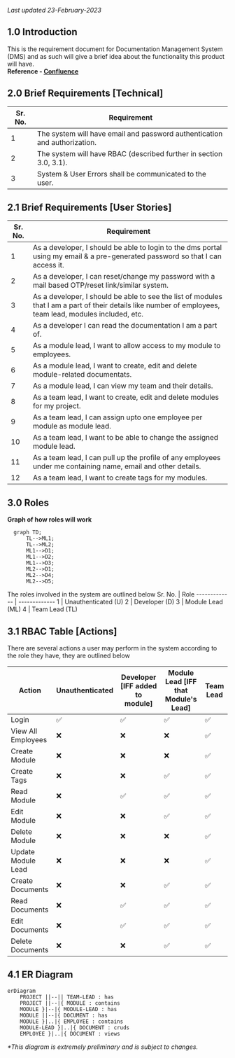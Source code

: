  _Last updated 23-February-2023_

## 1.0 Introduction

This is the requirement document for Documentation Management System (DMS) and as such will give a brief idea about the functionality this product will have.  
**Reference - [Confluence](https://www.atlassian.com/software/confluence)**

## 2.0 Brief Requirements [Technical]

| Sr. No. | Requirement                                                               |
| ------- | ------------------------------------------------------------------------- |
| 1       | The system will have email and password authentication and authorization. |
| 2       | The system will have RBAC (described further in section 3.0, 3.1).        |
| 3       | System & User Errors shall be communicated to the user.                   |

## 2.1 Brief Requirements [User Stories]

| Sr. No. | Requirement                                                                                                                                               |
| ------- | --------------------------------------------------------------------------------------------------------------------------------------------------------- |
| 1       | As a developer, I should be able to login to the dms portal using my email & a pre-generated password so that I can access it.                            |
| 2       | As a developer, I can reset/change my password with a mail based OTP/reset link/similar system.                                                           |
| 3       | As a developer, I should be able to see the list of modules that I am a part of their details like number of employees, team lead, modules included, etc. |
| 4       | As a developer I can read the documentation I am a part of.                                                                                               |
| 5       | As a module lead, I want to allow access to my module to employees.                                                                                       |
| 6       | As a module lead, I want to create, edit and delete module-related documentats.                                                                           |
| 7       | As a module lead, I can view my team and their details.                                                                                                   |
| 8       | As a team lead, I want to create, edit and delete modules for my project.                                                                                 |
| 9       | As a team lead, I can assign upto one employee per module as module lead.                                                                                 |
| 10      | As a team lead, I want to be able to change the assigned module lead.                                                                                     |
| 11      | As a team lead, I can pull up the profile of any employees under me containing name, email and other details.                                             |
| 12      | As a team lead, I want to create tags for my modules.                                                                                                     |

## 3.0 Roles

**Graph of how roles will work**

```mermaid
  graph TD;
      TL-->ML1;
      TL-->ML2;
      ML1-->D1;
      ML1-->D2;
      ML1-->D3;
      ML2-->D1;
      ML2-->D4;
      ML2-->D5;
```

The roles involved in the system are outlined below
Sr. No. | Role
------------- | -------------
1 | Unauthenticated (U)
2 | Developer (D)
3 | Module Lead (ML)
4 | Team Lead (TL)

## 3.1 RBAC Table [Actions]

There are several actions a user may perform in the system according to the role they have, they are outlined below

| Action             | Unauthenticated    | Developer [IFF added to module] | Module Lead [IFF that Module's Lead] | Team Lead          |
| ------------------ | ------------------ | ------------------------------- | ------------------------------------ | ------------------ |
| Login              | :white_check_mark: | :white_check_mark:              | :white_check_mark:                   | :white_check_mark: |
| View All Employees | :x:                | :x:                             | :x:                                  | :white_check_mark: |
| Create Module      | :x:                | :x:                             | :x:                                  | :white_check_mark: |
| Create Tags        | :x:                | :x:                             | :white_check_mark:                   | :white_check_mark: |
| Read Module        | :x:                | :white_check_mark:              | :white_check_mark:                   | :white_check_mark: |
| Edit Module        | :x:                | :x:                             | :white_check_mark:                   | :white_check_mark: |
| Delete Module      | :x:                | :x:                             | :x:                                  | :white_check_mark: |
| Update Module Lead | :x:                | :x:                             | :x:                                  | :white_check_mark: |
| Create Documents   | :x:                | :x:                             | :white_check_mark:                   | :white_check_mark: |
| Read Documents     | :x:                | :white_check_mark:              | :white_check_mark:                   | :white_check_mark: |
| Edit Documents     | :x:                | :white_check_mark:              | :white_check_mark:                   | :white_check_mark: |
| Delete Documents   | :x:                | :x:                             | :white_check_mark:                   | :white_check_mark: |

## 4.1 ER Diagram

```mermaid
erDiagram
    PROJECT ||--|| TEAM-LEAD : has
    PROJECT ||--|{ MODULE : contains
    MODULE }|--|{ MODULE-LEAD : has
    MODULE ||--|{ DOCUMENT : has
    MODULE }|..|{ EMPLOYEE : contains
    MODULE-LEAD }|..|{ DOCUMENT : cruds
    EMPLOYEE }|..|{ DOCUMENT : views
```

_\*This diagram is extremely preliminary and is subject to changes._
